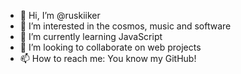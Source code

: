 - 👋 Hi, I’m @ruskiiker
- 👀 I’m interested in the cosmos, music and software
- 🌱 I’m currently learning JavaScript
- 💞️ I’m looking to collaborate on web projects
- 📫 How to reach me: You know my GitHub!

<!---
ruskiiker/ruskiiker is a ✨ special ✨ repository because its `README.md` (this file) appears on your GitHub profile.
You can click the Preview link to take a look at your changes.
--->
